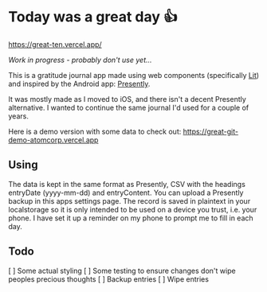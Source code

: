 # Today was a great day 👍

https://great-ten.vercel.app/

_Work in progress - probably don't use yet..._

This is a gratitude journal app made using web components (specifically [Lit](https://lit.dev/)) and inspired by the Android app: [Presently](https://play.google.com/store/apps/details?id=journal.gratitude.com.gratitudejournal&hl=en_GB&gl=US).

It was mostly made as I moved to iOS, and there isn't a decent Presently alternative. I wanted to continue the same journal I'd used for a couple of years.

Here is a demo version with some data to check out: https://great-git-demo-atomcorp.vercel.app

## Using

The data is kept in the same format as Presently, CSV with the headings entryDate (yyyy-mm-dd) and entryContent. You can upload a Presently backup in this apps settings page. The record is saved in plaintext in your localstorage so it is only intended to be used on a device you trust, i.e. your phone. I have set it up a reminder on my phone to prompt me to fill in each day.

## Todo

[ ] Some actual styling
[ ] Some testing to ensure changes don't wipe peoples precious thoughts
[ ] Backup entries
[ ] Wipe entries
